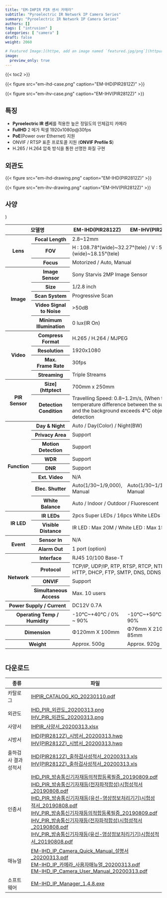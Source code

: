 ```yaml
---
title: "EM-IHPIR PIR 센서 카메라"
subtitle: "Pyroelectric IR Network IP Camera Series"
summary: "Pyroelectric IR Network IP Camera Series"
authors: []
tags: [ "intrusion" ]
categories: [ "camera" ]
draft: false
weight: 2060

# Featured Image:](httpe, add an image named `featured.jpg/png`](httpur page's folder.)
image:
  preview_only: true
---
```


{{< toc2 >}}

<div class="container">
<div class="row justify-content-center align-items-end">
<div class="col-sm-6">

{{< figure src="em-ihd-case.png" caption="EM-IHD(PIR2812Z)" >}}

</div>
<div class="col-sm-6">

{{< figure src="em-ihv-case.png" caption="EM-IHV(PIR2812Z)" >}}

</div>
</div>
</div>

## 특징

- **Pyroelectric IR 센서**를 적용한 높은 정밀도의 인체감지 카메라
- **FullHD** 2 메가 픽셀 1920x1080p@30fps
- **PoE**(Power over Ethernet) 지원
- ONVIF / RTSP 표준 프로토콜 지원 (**ONVIF Profile S**)
- H.265 / H.264 압축 방식을 통한 선명한 화질 구현

## 외관도

<div class="container">
<div class="row justify-content-center align-items-end">
<div class="col-sm-6">

{{< figure src="em-ihd-drawing.png" caption="EM-IHD(PIR2812Z)" >}}

</div>
<div class="col-sm-6">

{{< figure src="em-ihv-drawing.png" caption="EM-IHV(PIR2812Z)" >}}

</div>
</div>
</div>

## 사양

<div style="overflow-x: auto">
<table class="spec">
<thead>
<tr>
<th colspan="2">모델명</th>
<th>EM-IHD(PIR2812Z)</th>
<th>EM-IHV(PIR2812Z)</th>
</tr>
</thead>
<tbody>
<tr>
<th rowspan="3">Lens</th>
<th>Focal Length</th>
<td colspan="2">2.8~12mm</td>
</tr>
<tr>
<th>FOV</th>
<td colspan="2">H : 108.78°(wide)~32.27°(tele) / V : 57.22°(wide)~18.15°(tele)</td>
</tr>
<tr>
<th>Focus</th>
<td colspan="2">Motorized / Auto, Manual</td>
</tr>
<tr>
<th rowspan="5">Image</th>
<th>Image Sensor</th>
<td colspan="2">Sony Starvis 2MP Image Sensor</td>
</tr>
<tr>
<th>Size</th>
<td colspan="2">1/2.8 inch</td>
</tr>
<tr>
<th>Scan System</th>
<td colspan="2">Progressive Scan</td>
</tr>
<tr>
<th>Video Signal<br>to Noise</th>
<td colspan="2">&gt;50dB</td>
</tr>
<tr>
<th>Minimum<br>Illumination</th>
<td colspan="2">0 lux(IR On)</td>
</tr>
<tr>
<th rowspan="4">Video</th>
<th>Compress<br>Format</th>
<td colspan="2">H.265 / H.264 / MJPEG</td>
</tr>
<tr>
<th>Resolution</th>
<td colspan="2">1920x1080</td>
</tr>
<tr>
<th>Max.<br>Frame Rate</th>
<td colspan="2">30fps</td>
</tr>
<tr>
<th>Streaming</th>
<td colspan="2">Triple Streams</td>
</tr>
<tr>
<th rowspan="2">PIR<br>Sensor</th>
<th>Size](httptect</th>)
<td colspan="2">700mm x 250mm</td>
</tr>
<tr>
<th>Detection<br>Condition</th>
<td colspan="2">Travelling Speed: 0.8~1.2m/s, (When the temperature difference between the subject and the background exceeds 4℃ object detection</td>
</tr>
<tr>
<th rowspan="8">Function</th>
<th>Day & Night</th>
<td colspan="2">Auto / Day(Color) / Night(BW)</td>
</tr>
<tr>
<th>Privacy Area</th>
<td colspan="2">Support</td>
</tr>
<tr>
<th>Motion<br>Detection</th>
<td colspan="2">Support</td>
</tr>
<tr>
<th>WDR</th>
<td colspan="2">Support</td>
</tr>
<tr>
<th>DNR</th>
<td colspan="2">Support</td>
</tr>
<tr>
<th>Ext. Video</th>
<td colspan="2">N/A</td>
</tr>
<tr>
<th>Elec. Shutter</th>
<td>Auto(1/30~1/9,000), Manual</td>
<td>Auto(1/30~1/15,000), Manual</td>
</tr>
<tr>
<th>White Balance</th>
<td colspan="2">Auto / Indoor / Outdoor / Fluorescent</td>
</tr>
<tr>
<th rowspan="2">IR LED</th>
<th>IR LEDs</th>
<td colspan="2">2pcs Super LEDs / 16pcs White LEDs</td>
</tr>
<tr>
<th>Visible<br>Distance</th>
<td colspan="2">IR LED : Max 20M / White LED : Max 15M</td>
</tr>
<tr>
<th rowspan="2">Event</th>
<th>Sensor In</th>
<td colspan="2">N/A</td>
</tr>
<tr>
<th>Alarm Out</th>
<td colspan="2">1 port (option)</td>
</tr>
<tr>
<th rowspan="4">Network</th>
<th>Interface</th>
<td colspan="2">RJ45 10/100 Base-T</td>
</tr>
<tr>
<th>Protocol</th>
<td colspan="2">TCP/IP, UDP/IP, RTP, RTSP, RTCP, NTP, HTTP, DHCP, FTP, SMTP, DNS, DDNS</td>
</tr>
<tr>
<th>ONVIF</th>
<td colspan="2">Support</td>
</tr>
<tr>
<th>Simultaneous<br>Access</th>
<td colspan="2">Max. 10 users</td>
</tr>
<tr>
<th colspan="2">Power Supply / Current</th>
<td colspan="2">DC12V 0.7A</td>
</tr>
<tr>
<th colspan="2">Operating Temp / Humidity</th>
<td>-10℃~+40℃ / 0% ~ 90%</td>
<td>-10℃~+50℃ / 0% ~ 90%</td>
</tr>
<tr>
<th colspan="2">Dimension</th>
<td>Φ120mm X 100mm</td>
<td>Φ76mm X 210mm X 85mm</td>
</tr>
<tr>
<th colspan="2">Weight</th>
<td>Approx. 500g</td>
<td>Approx. 920g</td>
</tr>
</tbody>
</table>
</div>

## 다운로드

종류 | 파일
---- | ----
카탈로그 | [IHPIR_CATALOG_KO_20230110.pdf](https://www.emstone.com/data/sales/ko/IHPIR_CATALOG_KO_20230110.pdf)
외관도 | [IHD_PIR_외관도_20200313.png](https://www.emstone.com/data/sales/ko/IHD_PIR_외관도_20200313.png)<br>[IHV_PIR_외관도_20200313.png](https://www.emstone.com/data/sales/ko/IHV_PIR_외관도_20200313.png)
사양서 | [IHPIR_사양서_20200313.xlsx](https://www.emstone.com/data/sales/ko/IHPIR_사양서_20200313.xlsx)
시방서 | [IHD(PIR2812Z)_시방서_20200313.hwp](https://www.emstone.com/data/sales/ko/IHD(PIR2812Z)_시방서_20200313.hwp)<br>[IHV(PIR2812Z)_시방서_20200313.hwp](https://www.emstone.com/data/sales/ko/IHV(PIR2812Z)_시방서_20200313.hwp)
출하검사 결과 성적서 | [IHD(PIR2812Z)_출하검사성적서_20200313.xls](https://www.emstone.com/data/sales/ko/IHD(PIR2812Z)_출하검사성적서_20200313.xls)<br>[IHV(PIR2812Z)_출하검사성적서_20200313.xls](https://www.emstone.com/data/sales/ko/IHV(PIR2812Z)_출하검사성적서_20200313.xls)
인증서 | [IHD_PIR_방송통신기자재등의적합등록필증_20190809.pdf](https://www.emstone.com/data/sales/ko/IHD_PIR_방송통신기자재등의적합등록필증_20190809.pdf)<br>[IHD_PIR_방송통신기자재등(전자파적합성)시험성적서_20190808.pdf](https://www.emstone.com/data/sales/ko/IHD_PIR_방송통신기자재등(전자파적합성)시험성적서_20190808.pdf)<br>[IHD_PIR_방송통신기자재등(유선-영상정보처리기기)시험성적서_20190808.pdf](https://www.emstone.com/data/sales/ko/IHD_PIR_방송통신기자재등(유선-영상정보처리기기)시험성적서_20190808.pdf)<br>[IHV_PIR_방송통신기자재등의적합등록필증_20190809.pdf](https://www.emstone.com/data/sales/ko/IHV_PIR_방송통신기자재등의적합등록필증_20190809.pdf)<br>[IHV_PIR_방송통신기자재등(전자파적합성)시험성적서_20190808.pdf](https://www.emstone.com/data/sales/ko/IHV_PIR_방송통신기자재등(전자파적합성)시험성적서_20190808.pdf)<br>[IHV_PIR_방송통신기자재등(유선-영상정보처리기기)시험성적서_20190808.pdf](https://www.emstone.com/data/sales/ko/IHV_PIR_방송통신기자재등(유선-영상정보처리기기)시험성적서_20190808.pdf)
매뉴얼 | [EM-IHD_IP_Camera_Quick_Manual_설명서_20200313.pdf](https://www.emstone.com/data/sales/ko/EM-IHD_IP_Camera_Quick_Manual_설명서_20200313.pdf)<br>[EM-IHD_IP_카메라_사용자매뉴얼_20200313.pdf](https://www.emstone.com/data/sales/ko/EM-IHD_IP_카메라_사용자매뉴얼_20200313.pdf)<br>[EM-IHD_IP_Camera_User_Manual_20200313.pdf](https://www.emstone.com/data/sales/ko/EM-IHD_IP_Camera_User_Manual_20200313.pdf)
소프트웨어 | [EM-IHD_IP_Manager_1.4.8.exe](https://www.emstone.com/data/sales/ko/EM-IHD_IP_Manager_1.4.8.exe)
